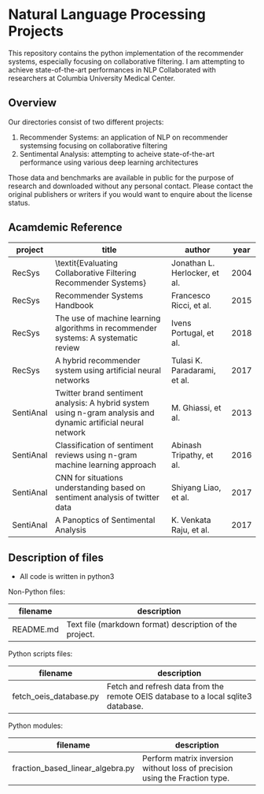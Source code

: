 Natural Language Processing Projects
==========

This repository contains the python implementation of the recommender systems, especially focusing on collaborative filtering.
I am attempting to achieve state-of-the-art performances in NLP Collaborated with researchers at Columbia University Medical Center.

Overview
--------

Our directories consist of two different projects:

1. Recommender Systems: an application of NLP on recommender systemsing focusing on collaborative filtering
2. Sentimental Analysis: attempting to acheive state-of-the-art performance using various deep learning architectures

Those data and benchmarks are available in public for the purpose of research and downloaded without any personal contact. Please contact the original publishers or writers if you would want to enquire about the license status. 

Acamdemic Reference
------------

project | title                                                 |  author                             |        year
--------|-------------------------------------------------------|-------------------------------------|-----------------
RecSys  | \textit{Evaluating Collaborative Filtering Recommender Systems} | Jonathan L. Herlocker, et al. | 2004
RecSys  | Recommender Systems Handbook | Francesco Ricci, et al. | 2015
RecSys  | The use of machine learning algorithms in recommender systems: A systematic review | Ivens Portugal, et al. | 2018
RecSys  | A hybrid recommender system using artificial neural networks | Tulasi K. Paradarami, et al. | 2017
SentiAnal  | Twitter brand sentiment analysis: A hybrid system using n-gram analysis and dynamic artificial neural network | M. Ghiassi, et al. | 2013
SentiAnal  | Classification of sentiment reviews using n-gram machine learning approach | Abinash Tripathy, et al. | 2016
SentiAnal  | CNN for situations understanding based on sentiment analysis of twitter data | Shiyang Liao, et al. | 2017
SentiAnal  | A Panoptics of Sentimental Analysis | K. Venkata Raju, et al. | 2017

Description of files
--------------------

- All code is written in python3

Non-Python files:

filename                          |  description
----------------------------------|------------------------------------------------------------------------------------
README.md                         |  Text file (markdown format) description of the project.

Python scripts files:

filename                          |  description
----------------------------------|------------------------------------------------------------------------------------
fetch_oeis_database.py            |  Fetch and refresh data from the remote OEIS database to a local sqlite3 database.

Python modules:

filename                          |  description
----------------------------------|------------------------------------------------------------------------------------
fraction_based_linear_algebra.py  |  Perform matrix inversion without loss of precision using the Fraction type.


